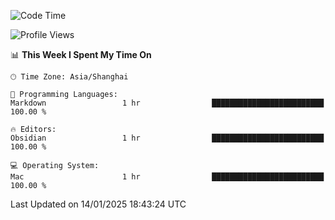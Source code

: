 <!--START_SECTION:waka-->
![Code Time](http://img.shields.io/badge/Code%20Time-528%20hrs%2026%20mins-blue)

![Profile Views](http://img.shields.io/badge/Profile%20Views-0-blue)

📊 **This Week I Spent My Time On** 

```text
🕑︎ Time Zone: Asia/Shanghai

💬 Programming Languages: 
Markdown                 1 hr                █████████████████████████   100.00 % 

🔥 Editors: 
Obsidian                 1 hr                █████████████████████████   100.00 % 

💻 Operating System: 
Mac                      1 hr                █████████████████████████   100.00 % 
```


 Last Updated on 14/01/2025 18:43:24 UTC
<!--END_SECTION:waka-->
